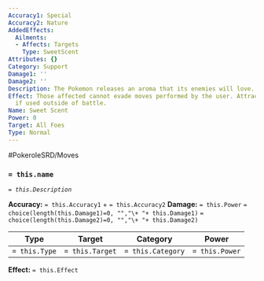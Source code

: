 ```yaml
---
Accuracy1: Special
Accuracy2: Nature
AddedEffects:
  Ailments:
  - Affects: Targets
    Type: SweetScent
Attributes: {}
Category: Support
Damage1: ''
Damage2: ''
Description: The Pokemon releases an aroma that its enemies will love.
Effect: Those affected cannot evade moves performed by the user. Attracts wild Pokemon
  if used outside of battle.
Name: Sweet Scent
Power: 0
Target: All Foes
Type: Normal
---
```


#PokeroleSRD/Moves

### `= this.name` 
*`= this.Description`*

**Accuracy:** `= this.Accuracy1` + `= this.Accuracy2`
**Damage:** `= this.Power` `= choice(length(this.Damage1)=0, "","\+ "+ this.Damage1)` `= choice(length(this.Damage2)=0, "","\+ "+ this.Damage2)`

| Type          | Target          | Category          | Power          |
| ------------- | --------------- | ----------------  | -------------- |
| `= this.Type` | `= this.Target` | `= this.Category` | `= this.Power` | 

**Effect:** `= this.Effect`